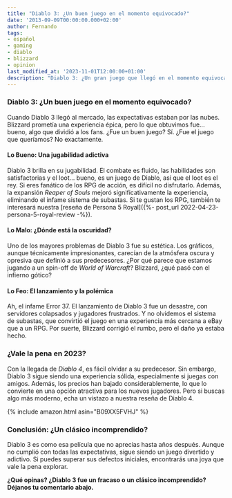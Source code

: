 ```yaml
---
title: "Diablo 3: ¿Un buen juego en el momento equivocado?"
date: '2013-09-09T00:00:00.000+02:00'
author: Fernando
tags:
- español
- gaming
- diablo
- blizzard
- opinion
last_modified_at: '2023-11-01T12:00:00+01:00'
description: "Diablo 3: ¿Un gran juego que llegó en el momento equivocado? Analizamos sus aciertos, errores y por qué sigue siendo un tema de debate."
---
```


### Diablo 3: ¿Un buen juego en el momento equivocado?

Cuando Diablo 3 llegó al mercado, las expectativas estaban por las nubes. Blizzard prometía una experiencia épica, pero lo que obtuvimos fue... bueno, algo que dividió a los fans. ¿Fue un buen juego? Sí. ¿Fue el juego que queríamos? No exactamente.

#### Lo Bueno: Una jugabilidad adictiva

Diablo 3 brilla en su jugabilidad. El combate es fluido, las habilidades son satisfactorias y el loot... bueno, es un juego de Diablo, así que el loot es el rey. Si eres fanático de los RPG de acción, es difícil no disfrutarlo. Además, la expansión *Reaper of Souls* mejoró significativamente la experiencia, eliminando el infame sistema de subastas. Si te gustan los RPG, también te interesará nuestra [reseña de Persona 5 Royal]({%- post_url 2022-04-23-persona-5-royal-review -%}).

#### Lo Malo: ¿Dónde está la oscuridad?

Uno de los mayores problemas de Diablo 3 fue su estética. Los gráficos, aunque técnicamente impresionantes, carecían de la atmósfera oscura y opresiva que definió a sus predecesores. ¿Por qué parece que estamos jugando a un spin-off de *World of Warcraft*? Blizzard, ¿qué pasó con el infierno gótico?

#### Lo Feo: El lanzamiento y la polémica

Ah, el infame Error 37. El lanzamiento de Diablo 3 fue un desastre, con servidores colapsados y jugadores frustrados. Y no olvidemos el sistema de subastas, que convirtió el juego en una experiencia más cercana a eBay que a un RPG. Por suerte, Blizzard corrigió el rumbo, pero el daño ya estaba hecho.

### ¿Vale la pena en 2023?

Con la llegada de *Diablo 4*, es fácil olvidar a su predecesor. Sin embargo, Diablo 3 sigue siendo una experiencia sólida, especialmente si juegas con amigos. Además, los precios han bajado considerablemente, lo que lo convierte en una opción atractiva para los nuevos jugadores. Pero si buscas algo más moderno, echa un vistazo a nuestra reseña de Diablo 4.

{% include amazon.html asin="B09XX5FVHJ" %}

### Conclusión: ¿Un clásico incomprendido?

Diablo 3 es como esa película que no aprecias hasta años después. Aunque no cumplió con todas las expectativas, sigue siendo un juego divertido y adictivo. Si puedes superar sus defectos iniciales, encontrarás una joya que vale la pena explorar.

**¿Qué opinas? ¿Diablo 3 fue un fracaso o un clásico incomprendido? Déjanos tu comentario abajo.**
